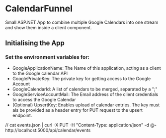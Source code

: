 # CalendarFunnel

Small ASP.NET App to combine multiple Google Calendars into one stream and show them inside a client component.

## Initialising the App

### Set the environment variables for:

- GoogleApplicationName:      The Name of this application, acting as a client to the Google calendar API
- GooglePrivateKey:           The private key for getting access to the Google Account
- GoogleCalendarId:           A list of calendars to be merged, separated by a ";"
- GoogleServiceAccountMail:   The Email address of the client credentials to access the Google Calendar
- (Optional) UpsertKey:                  Enables upload of calendar entries. The key must als be provided as a header entry for PUT request to the upsert endpoint.


// cat events.json | curl -X PUT -H "Content-Type: application/json" -d @- http://localhost:5000/api/calendar/events

